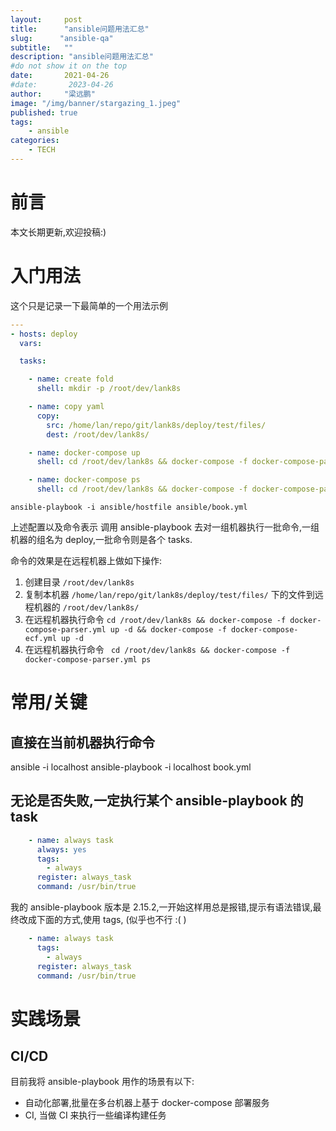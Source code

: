 ```yaml
---
layout:     post 
title:      "ansible问题用法汇总"
slug:      "ansible-qa"
subtitle:   ""
description: "ansible问题用法汇总"
#do not show it on the top
date:       2021-04-26
#date:       2023-04-26
author:     "梁远鹏"
image: "/img/banner/stargazing_1.jpeg"
published: true
tags:
    - ansible
categories: 
    - TECH
---
```


# 前言 

本文长期更新,欢迎投稿:)


# 入门用法

这个只是记录一下最简单的一个用法示例

```yaml
---
- hosts: deploy
  vars:

  tasks:

    - name: create fold
      shell: mkdir -p /root/dev/lank8s

    - name: copy yaml
      copy:
        src: /home/lan/repo/git/lank8s/deploy/test/files/
        dest: /root/dev/lank8s/

    - name: docker-compose up
      shell: cd /root/dev/lank8s && docker-compose -f docker-compose-parser.yml up -d && docker-compose -f docker-compose-ecf.yml up -d

    - name: docker-compose ps
      shell: cd /root/dev/lank8s && docker-compose -f docker-compose-parser.yml ps
```

```shell
ansible-playbook -i ansible/hostfile ansible/book.yml
```

上述配置以及命令表示 调用 ansible-playbook 去对一组机器执行一批命令,一组机器的组名为 deploy,一批命令则是各个 tasks.

命令的效果是在远程机器上做如下操作:

1. 创建目录 `/root/dev/lank8s`
2. 复制本机器 `/home/lan/repo/git/lank8s/deploy/test/files/` 下的文件到远程机器的 `/root/dev/lank8s/`
3. 在远程机器执行命令 `cd /root/dev/lank8s && docker-compose -f docker-compose-parser.yml up -d && docker-compose -f docker-compose-ecf.yml up -d`
4. 在远程机器执行命令 ` cd /root/dev/lank8s && docker-compose -f docker-compose-parser.yml ps`


# 常用/关键

## 直接在当前机器执行命令

ansible -i localhost
ansible-playbook -i localhost book.yml

## 无论是否失败,一定执行某个 ansible-playbook 的 task

```yaml
    - name: always task
      always: yes
      tags:
        - always
      register: always_task
      command: /usr/bin/true
```

我的 ansible-playbook 版本是 2.15.2,一开始这样用总是报错,提示有语法错误,最终改成下面的方式,使用 tags, (似乎也不行 :( )

```yaml
    - name: always task
      tags:
        - always
      register: always_task
      command: /usr/bin/true
```


# 实践场景

## CI/CD

目前我将 ansible-playbook 用作的场景有以下:

- 自动化部署,批量在多台机器上基于 docker-compose 部署服务
- CI, 当做 CI 来执行一些编译构建任务